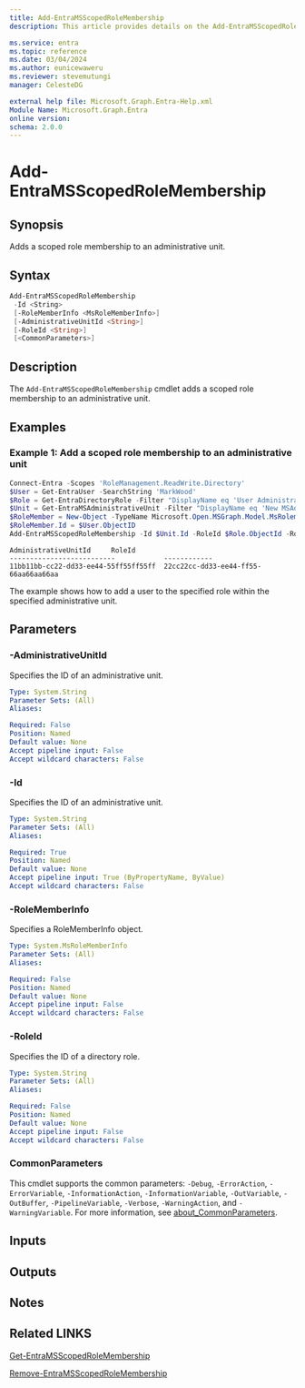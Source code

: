 ```yaml
---
title: Add-EntraMSScopedRoleMembership
description: This article provides details on the Add-EntraMSScopedRoleMembership command.

ms.service: entra
ms.topic: reference
ms.date: 03/04/2024
ms.author: eunicewaweru
ms.reviewer: stevemutungi
manager: CelesteDG

external help file: Microsoft.Graph.Entra-Help.xml
Module Name: Microsoft.Graph.Entra
online version:
schema: 2.0.0
---
```


# Add-EntraMSScopedRoleMembership

## Synopsis

Adds a scoped role membership to an administrative unit.

## Syntax

```powershell
Add-EntraMSScopedRoleMembership 
 -Id <String>
 [-RoleMemberInfo <MsRoleMemberInfo>] 
 [-AdministrativeUnitId <String>] 
 [-RoleId <String>] 
 [<CommonParameters>]
```

## Description

The `Add-EntraMSScopedRoleMembership` cmdlet adds a scoped role membership to an administrative unit.

## Examples

### Example 1: Add a scoped role membership to an administrative unit

```powershell
Connect-Entra -Scopes 'RoleManagement.ReadWrite.Directory'
$User = Get-EntraUser -SearchString 'MarkWood'
$Role = Get-EntraDirectoryRole -Filter "DisplayName eq 'User Administrator'"
$Unit = Get-EntraMSAdministrativeUnit -Filter "DisplayName eq 'New MSAdmin unit'"
$RoleMember = New-Object -TypeName Microsoft.Open.MSGraph.Model.MsRolememberinfo.RoleMemberInfo
$RoleMember.Id = $User.ObjectID
Add-EntraMSScopedRoleMembership -Id $Unit.Id -RoleId $Role.ObjectId -RoleMemberInfo $RoleMember
```

```Output
AdministrativeUnitId     RoleId  
--------------------------            ------------  
11bb11bb-cc22-dd33-ee44-55ff55ff55ff  22cc22cc-dd33-ee44-ff55-66aa66aa66aa
```

The example shows how to add a user to the specified role within the specified administrative unit.

## Parameters

### -AdministrativeUnitId

Specifies the ID of an administrative unit.

```yaml
Type: System.String
Parameter Sets: (All)
Aliases:

Required: False
Position: Named
Default value: None
Accept pipeline input: False
Accept wildcard characters: False
```

### -Id

Specifies the ID of an administrative unit.

```yaml
Type: System.String
Parameter Sets: (All)
Aliases:

Required: True
Position: Named
Default value: None
Accept pipeline input: True (ByPropertyName, ByValue)
Accept wildcard characters: False
```

### -RoleMemberInfo

Specifies a RoleMemberInfo object.

```yaml
Type: System.MsRoleMemberInfo
Parameter Sets: (All)
Aliases:

Required: False
Position: Named
Default value: None
Accept pipeline input: False
Accept wildcard characters: False
```

### -RoleId

Specifies the ID of a directory role.

```yaml
Type: System.String
Parameter Sets: (All)
Aliases:

Required: False
Position: Named
Default value: None
Accept pipeline input: False
Accept wildcard characters: False
```

### CommonParameters

This cmdlet supports the common parameters: `-Debug`, `-ErrorAction`, `-ErrorVariable`, `-InformationAction`, `-InformationVariable`, `-OutVariable`, `-OutBuffer`, `-PipelineVariable`, `-Verbose`, `-WarningAction`, and `-WarningVariable`. For more information, see [about_CommonParameters](https://go.microsoft.com/fwlink/?LinkID=113216).

## Inputs

## Outputs

## Notes

## Related LINKS

[Get-EntraMSScopedRoleMembership](Get-EntraMSScopedRoleMembership.md)

[Remove-EntraMSScopedRoleMembership](Remove-EntraMSScopedRoleMembership.md)
